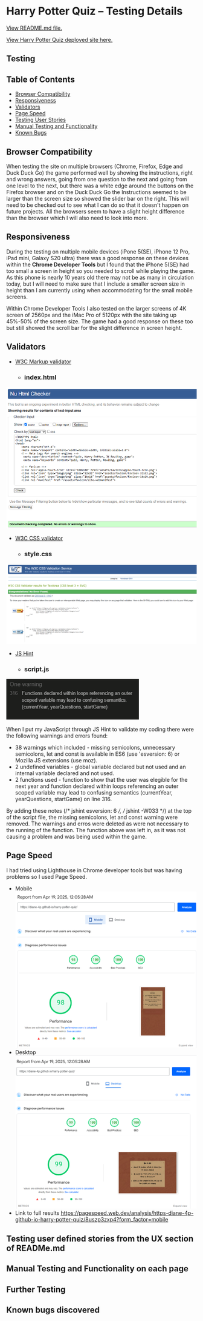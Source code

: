 # Harry Potter Quiz – Testing Details

[View README.md file.](/README.md)

[View Harry Potter Quiz deployed site here.](https://diane-4p.github.io/harry-potter-quiz/)

## Testing 

## Table of Contents

-	[Browser Compatibility](#browser-compatibility)
-	[Responsiveness](#responsiveness)
-	[Validators](#validators)
-	[Page Speed](#page-speed)
-	[Testing User Stories](#testing-user-defined-stories-from-the-ux-section-of-readmemd)
-	[Manual Testing and Functionality](#manual-testing-and-functionality-on-each-page)
-	[Known Bugs](#known-bugs-discovered)

## Browser Compatibility

When testing the site on multiple browsers (Chrome, Firefox, Edge and Duck Duck Go) the game performed well by showing the instructions, right and wrong answers, going from one question to the next and going from one level to the next, but there was a white edge around the buttons on the Firefox browser and on the Duck Duck Go the Instructions seemed to be larger than the screen size so showed the slider bar on the right. This will need to be checked out to see what I can do so that it doesn't happen on future projects. All the browsers seem to have a slight height difference than the browser which I will also need to look into more.

## Responsiveness

During the testing on multiple mobile devices (iPone 5(SE), iPhone 12 Pro, iPad mini, Galaxy S20 ultra) there was a good response on these devices within the **Chrome Developer Tools** but I found that the iPhone 5(SE) had too small a screen in height so you needed to scroll while playing the game. As this phone is nearly 10 years old there may not be as many in circulation today, but I will need to make sure that I include a smaller screen size in height than I am currently using when accommodating for the small mobile screens.

Within Chrome Developer Tools I also tested on the larger screens of 4K screen of 2560px and the iMac Pro of 5120px with the site taking up 45%-50% of the screen size. The game had a good response on these too but still showed the scroll bar for the slight difference in screen height.

## Validators
-	[W3C Markup validator](https://validator.w3.org/)

    -   ### index.html
![Results of html checker showing no errors or warnings](/readme/testing/index-html-validator-no-errors.png)

-	[W3C CSS validator](https://jigsaw.w3.org/css-validator/)

    -   ### style.css
![Results of css checker showing no errors or warnings](/readme/testing/style-css-validator-no-errors.png)

-   [JS Hint](https://jshint.com/)

    -   ### script.js
![Results after adjustments were made](/readme/testing/script-jshint-warning.png)

When I put my JavaScript through JS Hint to validate my coding there were the following warnings and errors found:

-   38 warnings which included - missing semicolons, unnecessary semicolons, let and const is available in ES6 (use 'esversion: 6) or Mozilla JS extensions (use moz).
-   2 undefined variables - global variable declared but not used and an internal variable declared and not used.
-   2 functions used - function to show that the user was elegible for the next year and function declared within loops referencing an outer scoped variable may lead to confusing semantics (currentYear, yearQuestions, startGame) on line 316.

By adding these notes (/* jshint esversion: 6 */, /* jshint -W033 */) at the top of the script file, the missing semicolons, let and const warning were removed. The warnings and erros were deleted as were not necessary to the running of the function. The function above was left in, as it was not causing a problem and was being used within the game.



##  Page Speed 
I had tried using Lighthouse in Chrome developer tools but was having problems so I used Page Speed.
-   Mobile
![Performance per mobile](/readme/testing/mobile-performance.png)
-   Desktop
![Performance per desktop](/readme/testing/desktop-performance.png)
-   Link to full results
https://pagespeed.web.dev/analysis/https-diane-4p-github-io-harry-potter-quiz/8uszp3zxp4?form_factor=mobile

## Testing user defined stories from the UX section of READMe.md

## Manual Testing and Functionality on each page

## Further Testing

## Known bugs discovered
